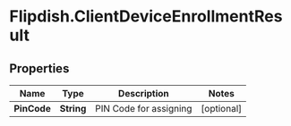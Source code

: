 # Flipdish.ClientDeviceEnrollmentResult

## Properties

Name | Type | Description | Notes
------------ | ------------- | ------------- | -------------
**PinCode** | **String** | PIN Code for assigning | [optional] 


